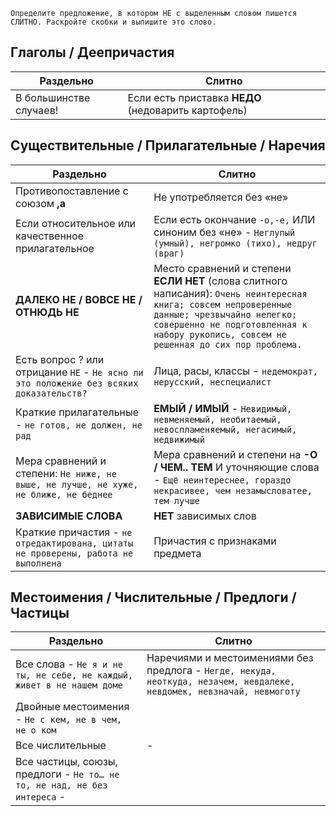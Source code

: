 ```
Определите предложение, в котором НЕ с выделенным словом пишется СЛИТНО. Раскройте скобки и выпишите это слово.
```

## Глаголы / Деепричастия
| Раздельно | Слитно |
| -------- | ----- |
| В большинстве случаев! | Если есть приставка **НЕДО** (недоварить картофель) |

## Существительные / Прилагательные / Наречия
| Раздельно | Слитно |
| -------- | ----- |
| Противопоставление с союзом **,а** | Не употребляется без «не» |
| Если относительное или качественное прилагательное |  Если есть окончание `-о,-е,` ИЛИ синоним без «не» - `Неглупый (умный), негромко (тихо), недруг (враг)` |
| **ДАЛЕКО НЕ / ВОВСЕ НЕ / ОТНЮДЬ НЕ** | Место сравнений и степени **ЕСЛИ НЕТ** (слова слитного написания): `Очень неинтересная книга; совсем непроверенные данные; чрезвычайно нелегко; совершенно не подготовленная к набору рукопись, совсем не решенная до сих пор проблема.` |
| Есть вопрос ? или отрицание `НЕ` - `Не ясно ли это положение без всяких доказательств?` |  Лица, расы, классы - `недемократ, нерусский, неспециалист`
| Краткие прилагательные - `не готов, не должен, не рад` | **ЕМЫЙ / ИМЫЙ** - `Невидимый, невменяемый, необитаемый, невоспламеняемый, негасимый, недвижимый` |
| Мера сравнений и степени: `Не ниже, не выше, не лучше, не хуже, не ближе, не беднее` | Мера сравнений и степени на **-О / ЧЕМ.. ТЕМ** И уточняющие слова - `Ещё неинтереснее, гораздо некрасивее, чем незамысловатее, тем лучше`
| **ЗАВИСИМЫЕ СЛОВА** | **НЕТ** зависимых слов
| Краткие причастия - `не отредактирована, цитаты не проверены, работа не выполнена` | Причастия с признаками предмета |

## Местоимения / Числительные / Предлоги / Частицы
| Раздельно | Слитно |
| -------- | ----- |
| Все слова - `Не я и не ты, не себе, не каждый, живет в не нашем доме` | Наречиями и местоимениями без предлога - `Негде, некуда, неоткуда, незачем, невдалеке, невдомек, невзначай, невмоготу`
| Двойные местоимения - `Не с кем, не в чем, не о ком`
| Все числительные | - | 
| Все частицы, союзы, предлоги - `Не то… не то, не над, не без интереса` - |
